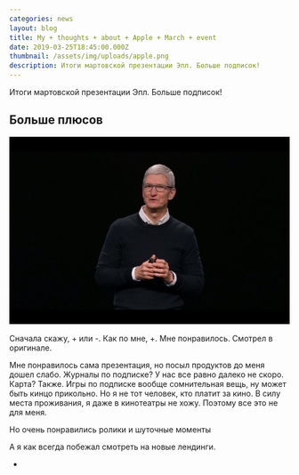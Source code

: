 ```yaml
---
categories: news
layout: blog
title: My + thoughts + about + Apple + March + event
date: 2019-03-25T18:45:00.000Z
thumbnail: /assets/img/uploads/apple.png
description: Итоги мартовской презентации Эпл. Больше подписок!
---
```

Итоги мартовской презентации Эпл. Больше подписок!

## Больше плюсов

<img src="/assets/img/uploads/tim.jpg" alt="Tim Cook">

Сначала скажу, + или -. Как по мне, +. Мне понравилось. Смотрел в оригинале.

Мне понравилось сама презентация, но посыл продуктов до меня дошел слабо. Журналы по подписке? У нас все равно далеко не скоро. Карта? Также. Игры по подписке вообще сомнительная вещь, ну может быть кинцо прикольно. Но я не тот человек, кто платит за кино. В силу места проживания, я даже в кинотеатры не хожу. Поэтому все это не для меня.

Но очень понравились ролики и шуточные моменты

А я как всегда побежал смотреть на новые лендинги.

+
